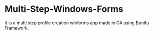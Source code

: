# Multi-Step-Windows-Forms
It is a multi step profile creation winforms app made in C# using Bunifu Framework.
